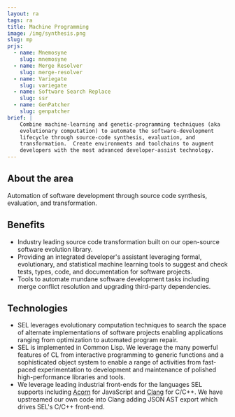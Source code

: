 ```yaml
---
layout: ra
tags: ra
title: Machine Programming
image: /img/synthesis.png
slug: mp
prjs:
  - name: Mnemosyne
    slug: mnemosyne
  - name: Merge Resolver
    slug: merge-resolver
  - name: Variegate
    slug: variegate
  - name: Software Search Replace
    slug: ssr
  - name: GenPatcher
    slug: genpatcher
brief: |
    Combine machine-learning and genetic-programming techniques (aka
    evolutionary computation) to automate the software-development
    lifecycle through source-code synthesis, evaluation, and
    transformation.  Create environments and toolchains to augment
    developers with the most advanced developer-assist technology.
---
```


## About the area

Automation of software development through source code synthesis,
evaluation, and transformation.

## Benefits
- Industry leading source code transformation built on our open-source
  software evolution library.
- Providing an integrated developer's assistant leveraging formal,
  evolutionary, and statistical machine learning tools to suggest and
  check tests, types, code, and documentation for software projects.
- Tools to automate mundane software development tasks including merge
  conflict resolution and upgrading third-party dependencies.

## Technologies
- SEL leverages evolutionary computation techniques to search the
  space of alternate implementations of software projects enabling
  applications ranging from optimization to automated program repair.
- SEL is implemented in Common Lisp.  We leverage the many powerful
  features of CL from interactive programming to generic functions and
  a sophisticated object system to enable a range of activities from
  fast-paced experimentation to development and maintenance of
  polished high-performance libraries and tools.
- We leverage leading industrial front-ends for the languages SEL
  supports including [Acorn](https://github.com/acornjs/acorn) for
  JavaScript and [Clang](https://clang.llvm.org) for C/C++.  We have
  upstreamed our own code into Clang adding JSON AST export which
  drives SEL's C/C++ front-end.
